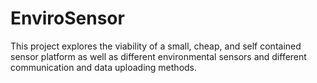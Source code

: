 # EnviroSensor

This project explores the viability of a small, cheap, and self contained sensor platform as well as different environmental sensors and different communication and data uploading methods.
 
## 
